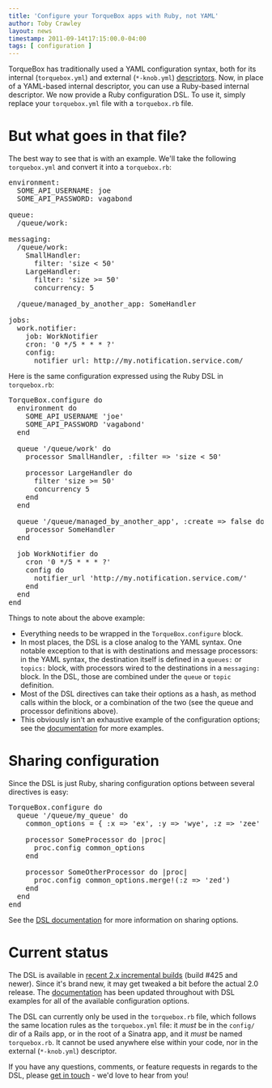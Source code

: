 ```yaml
---
title: 'Configure your TorqueBox apps with Ruby, not YAML'
author: Toby Crawley
layout: news
timestamp: 2011-09-14t17:15:00.0-04:00
tags: [ configuration ]
---
```


[descriptors]: /2x/builds/LATEST/html-docs/deployment-descriptors.html
[ruby-descriptors]: /2x/builds/LATEST/html-docs/deployment-descriptors.html#ruby-descriptor-layout
[2x-builds]: /2x/builds/
[documentation]: /2x/builds/LATEST/html-docs/
[community]: /community

TorqueBox has traditionally used a YAML configuration syntax, both for its
internal (`torquebox.yml`) and external (`*-knob.yml`) [descriptors]. 
Now, in place of a YAML-based internal descriptor, you can use a Ruby-based internal
descriptor. We now provide a Ruby configuration DSL. To use it, simply replace
 your `torquebox.yml` file with a `torquebox.rb` file.

# But what goes in that file?

The best way to see that is with an example. We'll take the following 
`torquebox.yml` and convert it into a `torquebox.rb`:

<pre class="syntax yaml">environment:
  SOME_API_USERNAME: joe
  SOME_API_PASSWORD: vagabond
  
queue:
  /queue/work:
  
messaging:
  /queue/work:
    SmallHandler:
      filter: 'size < 50'
    LargeHandler:
      filter: 'size >= 50'
      concurrency: 5
  
  /queue/managed_by_another_app: SomeHandler

jobs:
  work.notifier:
    job: WorkNotifier
    cron: '0 */5 * * * ?'
    config:
      notifier_url: http://my.notification.service.com/</pre>
      
Here is the same configuration expressed using the Ruby DSL in
`torquebox.rb`:

<pre class="syntax ruby">TorqueBox.configure do
  environment do 
    SOME_API_USERNAME 'joe'
    SOME_API_PASSWORD 'vagabond'
  end

  queue '/queue/work' do 
    processor SmallHandler, :filter => 'size < 50'
    
    processor LargeHandler do 
      filter 'size >= 50'
      concurrency 5
    end
  end
  
  queue '/queue/managed_by_another_app', :create => false do
    processor SomeHandler
  end
    
  job WorkNotifier do 
    cron '0 */5 * * * ?'
    config do 
      notifier_url 'http://my.notification.service.com/'
    end
  end
end</pre>
    
Things to note about the above example:

* Everything needs to be wrapped in the `TorqueBox.configure` block.
* In most places, the DSL is a close analog to the YAML syntax. One notable
  exception to that is with destinations and message processors: in the YAML
  syntax, the destination itself is defined in a `queues:` or `topics:` block,
  with processors wired to the destinations in a `messaging:` block.
  In the DSL, those are combined under the `queue` or `topic` definition.
* Most of the DSL directives can take their options as a hash, as method calls 
  within the block, or a combination of the two (see the queue and processor 
  definitions above). 
* This obviously isn't an exhaustive example of the configuration options;
  see the [documentation] for more examples.

# Sharing configuration

Since the DSL is just Ruby, sharing configuration options between several directives
is easy:

<pre class="syntax ruby">TorqueBox.configure do 
  queue '/queue/my_queue' do 
    common_options = { :x => 'ex', :y => 'wye', :z => 'zee' }

    processor SomeProcessor do |proc|
      proc.config common_options
    end
    
    processor SomeOtherProcessor do |proc|
      proc.config common_options.merge!(:z => 'zed')
    end
  end
end</pre>

See the [DSL documentation][ruby-descriptors] for more information on sharing options.

# Current status

The DSL is available in [recent 2.x incremental builds][2x-builds] (build #425 and newer). Since
it's brand new, it may get tweaked a bit before the actual 2.0 release. The 
[documentation] has been updated throughout with DSL examples for all of the
available configuration options.

The DSL can currently only be used in the `torquebox.rb` file, which follows
the same location rules as the `torquebox.yml` file: it *must* be in the
`config/` dir of a Rails app, or in the root of a Sinatra app, and it
*must* be named `torquebox.rb`. It cannot be used anywhere else within your code, nor
in the external (`*-knob.yml`) descriptor.
  
If you have any questions, comments, or feature requests in regards to the DSL, please 
[get in touch][community] - we'd love to hear from you!
